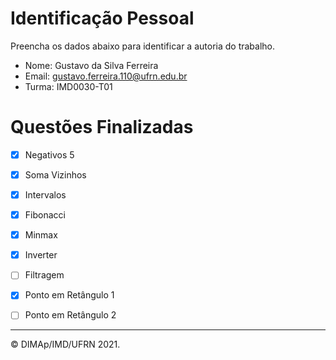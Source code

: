 ﻿# Identificação Pessoal

Preencha os dados abaixo para identificar a autoria do trabalho.

- Nome: Gustavo da Silva Ferreira
- Email: gustavo.ferreira.110@ufrn.edu.br
- Turma: IMD0030-T01

# Questões Finalizadas

- [x] Negativos 5
- [x] Soma Vizinhos
- [x] Intervalos
- [x] Fibonacci
- [x] Minmax
- [x] Inverter
- [ ] Filtragem
- [x] Ponto em Retângulo 1
- [ ] Ponto em Retângulo 2


--------
&copy; DIMAp/IMD/UFRN 2021.
